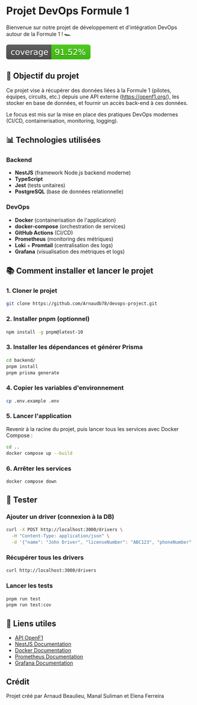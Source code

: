 # Projet DevOps Formule 1

Bienvenue sur notre projet de développement et d'intégration DevOps autour de la Formule 1 ! 🏎️

![Code Coverage](backend/badges/coverage.svg)

## 🎯 Objectif du projet

Ce projet vise à récupérer des données liées à la Formule 1 (pilotes, équipes, circuits, etc.) depuis une API externe (https://openf1.org/), les stocker en base de données, et fournir un accès back-end à ces données.

Le focus est mis sur la mise en place des pratiques DevOps modernes (CI/CD, containerisation, monitoring, logging).

## 📊 Technologies utilisées

### Backend

-   **NestJS** (framework Node.js backend moderne)
-   **TypeScript**
-   **Jest** (tests unitaires)
-   **PostgreSQL** (base de données relationnelle)

### DevOps

-   **Docker** (containerisation de l'application)
-   **docker-compose** (orchestration de services)
-   **GitHub Actions** (CI/CD)
-   **Prometheus** (monitoring des métriques)
-   **Loki** + **Promtail** (centralisation des logs)
-   **Grafana** (visualisation des métriques et logs)

## 📚 Comment installer et lancer le projet

### 1. Cloner le projet

```bash
git clone https://github.com/Arnaudb78/devops-project.git
```

### 2. Installer pnpm (optionnel)

```bash
npm install -g pnpm@latest-10
```

### 3. Installer les dépendances et générer Prisma

```bash
cd backend/
pnpm install
pnpm prisma generate
```

### 4. Copier les variables d'environnement

```bash
cp .env.example .env
```

### 5. Lancer l'application

Revenir à la racine du projet, puis lancer tous les services avec Docker Compose :

```bash
cd ..
docker compose up --build
```

### 6. Arrêter les services

```bash
docker compose down
```

## 🧪 Tester

### Ajouter un driver (connexion à la DB)

```bash
curl -X POST http://localhost:3000/drivers \
  -H "Content-Type: application/json" \
  -d '{"name": "John Driver", "licenseNumber": "ABC123", "phoneNumber": "1234567890", "email": "john@example.com"}'
```

### Récupérer tous les drivers

```bash
curl http://localhost:3000/drivers
```

### Lancer les tests

```bash
pnpm run test
pnpm run test:cov
```

## 🔗 Liens utiles

-   [API OpenF1](https://openf1.org/)
-   [NestJS Documentation](https://docs.nestjs.com/)
-   [Docker Documentation](https://docs.docker.com/)
-   [Prometheus Documentation](https://prometheus.io/docs/)
-   [Grafana Documentation](https://grafana.com/docs/)

## Crédit

Projet créé par Arnaud Beaulieu, Manal Suliman et Elena Ferreira
